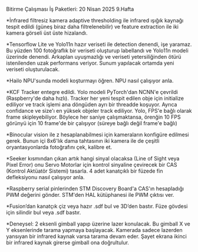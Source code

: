 Bitirme Çalışması İş Paketleri: 20 Nisan 2025 9.Hafta

*İnfrared filtresiz kamera adaptive thresholding ile infrared ışığık kaynağı tespit edildi (güneş biraz daha filtrelenebilir) ve feature extraction ile iki kamera görseli üst üste hizalandı.

*Tensorflow Lite ve Yolo11n hazır veriseti ile detection denendi, işe yaramaz. Bu yüzden 100 fotoğraflık bir veriseti oluşturup labellandı ve Yolo11n modeli üzerinde denendi.
Arkaplan uyuşmazlığı ve veriseti yetersiliğinden ötürü istenilenden uzak performans veriyor. Sunum yapılacak ortamda yeni veriseti oluşturulacak.

*Hailo NPU'sunda modeli koşturmayı öğren. NPU nasıl çalışıyor anla.

*KCF Tracker entegre edildi. Yolo modeli PyTorch'dan NCNN'e çevrildi (Raspberry'de daha hızlı). Tracker her yeni tespit edilen obje için initialize ediliyor ve track işlemi ana döngüden ayrı bir threadde koşuyor. Ayrıca confidance ve size'ı en yüksek objeler track ediliyor. Yolo, FPS'e bağlı olarak frame skipleyebiliyor. Böylece her saniye çalışmaktansa, örenğin 10 FPS görünyü için 10 frame'de bir çalışıyor (süreye bağlı değil frame'e bağlı)

*Binocular vision ile z hesaplanabilmesi için kameraların konfigüre edilmesi gerek. Bunun içi 8x6'lık dama tahtasının iki kamera ile de çeşitli oryantasyonlarda fotoğrafını çek, kalibre et.

*Seeker kısmından çıkan artık hangi sinyal olacaksa (Line of Sight veya Pixel Error) onu Servo Motorlar için kontrol sinyaline çevirecek bir CAS (Kontrol Aktüatör Sistemi) tasarla.
4 adet kanatçıklı bir füzede fin defleksiyonu nasıl çalışıyor anla.

*Raspberry serial pinlerinden STM Discovery Board'a CAS'ın hesapladığı PWM değerini gönder. STM'den HAL kütüphanesi ile PWM çıktısı ver.

*Fusion’dan kanatçık çiz veya hazır .sdf bul ve 3D’den bastır. Füze gövdesi için silindir bul veya .sdf bastır.

*Deneysel: 2 eksenli gimball yapıp üzerine lazer konulacak. Bu gimball X ve Y eksenlerinde tarama yapmaya başlayacak. Kamerada sadece lazerden yansıyan bir infrared kaynak varsa tarama devam eder.
Şayet ekrana ikinci bir infrared kaynak girerse gimball ona doğrultulur.

